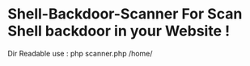# Shell-Backdoor-Scanner For Scan Shell backdoor in your Website !
Dir Readable
use : php scanner.php /home/
